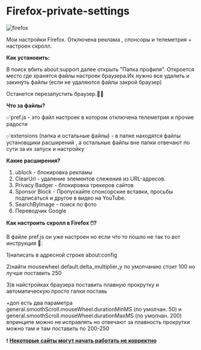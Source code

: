# Firefox-private-settings
![firefox](https://user-images.githubusercontent.com/51737588/171399164-73e17b63-fdea-4f9c-af99-94e005d23344.png)

Мои настройки Firefox. Отключена реклама , спонсоры и телеметрия + настроен скролл.

<b>Как установить:</b>

В поиск вбить about:support далее открыть "Папка профиля". Откроется место где хранятся файлы настроек браузера.Их нужно все удалить и закинуть файлы (если не удаляются файлы закрой браузер)

Останется перезапустить браузер.🎉🥳

<b>Что за файлы?</b>

✅pref.js - это файл настроек в котором отключена телеметрия и прочие радости

✅extensions (папка и остальные файлы) - в папке находятся файлы установщики расширений , а остальные файлы вне папки отвечают по сути за их запуск и настройку

<b>Какие расширения?</b>

1) ublock - блокировка рекламы
2) ClearUrl - удаление элементов слежения из URL-адресов. 
3) Privacy Badger - блокировка трекеров сайтов
4) Sponsor Block - Пропускайте спонсорские вставки, просьбы подписаться и другое в видео на YouTube. 
5) SearchByImage - поиск по фото
6) Переводчик Google

<b>Как настроить скролл в Firefox 🖱️?</b>

В файле pref.js он уже настроен но если что то пошло не так то вот инструкция 🔧:

1)написать в адресной строке about:config

2)найти mousewheel.default.delta_multiplier_y по умолчанию стоит 100 но лучше поставить 250

3)в найстройках браузера поставить плавную прокрутку и автоматическую просто галки поставь

+доп есть два параметра general.smoothScroll.mouseWheel.durationMinMS (по умолчан. 50) и general.smoothScroll.mouseWheel.durationMaxMS (по умолчан. 200)   впринципе можно не исправлять но отвечают за плавность прокрутки можно там и там поставить по 200-250

❗ <b><u>Некоторые сайты могут начать работать не корректно </u></b>
